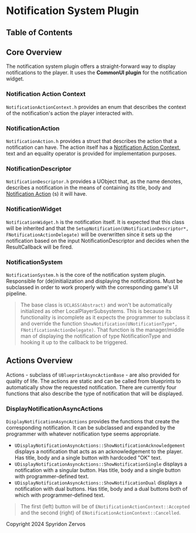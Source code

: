 # Notification System Plugin

## Table of Contents
<!-- TOC -->

## Core Overview
The notification system plugin offers a straight-forward way to display notifications to the player. It uses the **CommonUI plugin** for the notification widget.

### Notification Action Context
`NotificationActionContext.h` provides an enum that describes the context of the notification's action the player interacted with.

### NotificationAction
`NotificationAction.h` provides a struct that describes the action that a notification can have. The action itself has a [Notification Action Context](#notification-action-context), text and an equality operator is provided for implementation purposes.

### NotificationDescriptor
`NotificationDescriptor.h` provides a UObject that, as the name denotes, describes a notification in the means of containing its title, body and [Notification Action](#notificationaction) (s) it will have.

### NotificationWidget
`NotificationWidget.h` is the notification itself. It is expected that this class will be inherited and that the `SetupNotification(UNotificationDescriptor*,
FNotificationActionDelegate)` will be overwritten since it sets up the notification based on the input NotificationDescriptor and decides when the ResultCallback will be fired.

### NotificationSystem
`NotificationSystem.h` is the core of the notification system plugin. Responsible for (de)initialization and displaying the notifications. Must be subclassed in order to work properly with the corresponding game's UI pipeline.

>The base class is `UCLASS(Abstract)` and won't be automatically initialized as other LocalPlayerSubsystems. This is because its functionality is incomplete as it expects the programmer to subclass it and override the function `ShowNotification(UNotificationType*, FNotificationActionDelegate)`. That function is the manager/middle man of displaying the notification of type NotificationType and hooking it up to the callback to be triggered.

## Actions Overview
Actions - subclass of `UBlueprintAsyncActionBase` - are also provided for quality of life. The actions are static and can be called from blueprints to automatically show the requested notification. There are currently four functions that also describe the type of notification that will be displayed.

### DisplayNotificationAsyncActions
`DisplayNotificationAsyncActions` provides the functions that create the corresponding notification. It can be subclassed and expanded by the programmer with whatever notification type seems appropriate.

- `UDisplayNotificationAsyncActions::ShowNotificationAcknowledgement` displays a notification that acts as an acknowledgement to the player. Has title, body and a single button with hardcoded "OK" text.
- `UDisplayNotificationAsyncActions::ShowNotificationSingle` displays a notification with a singular button.  Has title, body and a single button with programmer-defined text.
- `UDisplayNotificationAsyncActions::ShowNotificationDual` displays a notification with dual buttons. Has title, body and a dual buttons both of which with programmer-defined text.
> The first (left) button will be of `ENotificationActionContext::Accepted` and the second (right) of `ENotificationActionContext::Cancelled`.

Copyright 2024 Spyridon Zervos
